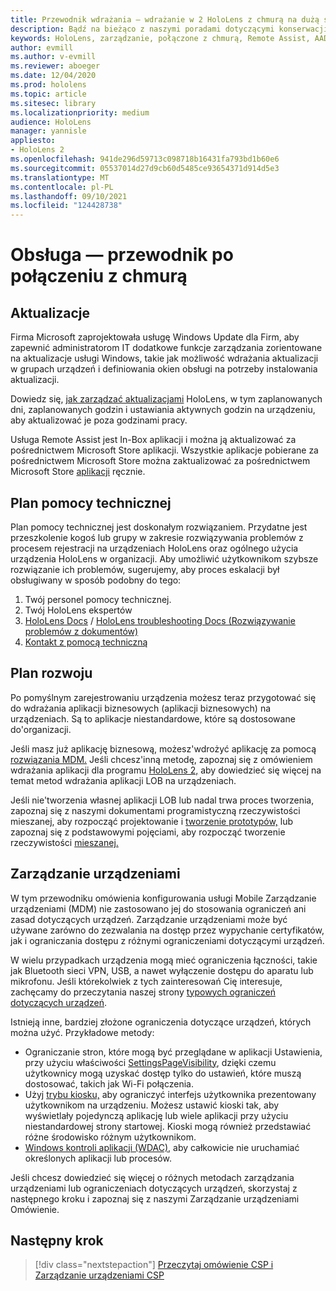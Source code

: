 ```yaml
---
title: Przewodnik wdrażania — wdrażanie w 2 HoloLens z chmurą na dużą skalę za pomocą usługi Remote Assist — obsługa
description: Bądź na bieżąco z naszymi poradami dotyczącymi konserwacji i obsługi HoloLens za pośrednictwem sieci połączonej z chmurą.
keywords: HoloLens, zarządzanie, połączone z chmurą, Remote Assist, AAD, Azure AD, MDM, Mobile Zarządzanie urządzeniami
author: evmill
ms.author: v-evmill
ms.reviewer: aboeger
ms.date: 12/04/2020
ms.prod: hololens
ms.topic: article
ms.sitesec: library
ms.localizationpriority: medium
audience: HoloLens
manager: yannisle
appliesto:
- HoloLens 2
ms.openlocfilehash: 941de296d59713c098718b16431fa793bd1b60e6
ms.sourcegitcommit: 05537014d27d9cb60d5485ce93654371d914d5e3
ms.translationtype: MT
ms.contentlocale: pl-PL
ms.lasthandoff: 09/10/2021
ms.locfileid: "124428738"
---
```

# <a name="maintain---cloud-connected-guide"></a>Obsługa — przewodnik po połączeniu z chmurą

## <a name="updates"></a>Aktualizacje

Firma Microsoft zaprojektowała usługę Windows Update dla Firm, aby zapewnić administratorom IT dodatkowe funkcje zarządzania zorientowane na aktualizacje usługi Windows, takie jak możliwość wdrażania aktualizacji w grupach urządzeń i definiowania okien obsługi na potrzeby instalowania aktualizacji.

Dowiedz się, [jak zarządzać aktualizacjami](/hololens/hololens-updates) HoloLens, w tym zaplanowanych dni, zaplanowanych godzin i ustawiania aktywnych godzin na urządzeniu, aby aktualizować je poza godzinami pracy.

Usługa Remote Assist jest In-Box aplikacji i można ją aktualizować za pośrednictwem Microsoft Store aplikacji. Wszystkie aplikacje pobierane za pośrednictwem Microsoft Store można zaktualizować za pośrednictwem Microsoft Store [aplikacji](/hololens/holographic-store-apps#update-apps) ręcznie.

## <a name="support-plan"></a>Plan pomocy technicznej

Plan pomocy technicznej jest doskonałym rozwiązaniem. Przydatne jest przeszkolenie kogoś lub grupy w zakresie rozwiązywania problemów z procesem rejestracji na urządzeniach HoloLens oraz ogólnego użycia urządzenia HoloLens w organizacji. Aby umożliwić użytkownikom szybsze rozwiązanie ich problemów, sugerujemy, aby proces eskalacji był obsługiwany w sposób podobny do tego:

1. Twój personel pomocy technicznej.
2. Twój HoloLens ekspertów
3. [HoloLens Docs](/hololens/)  /  [HoloLens troubleshooting Docs (Rozwiązywanie problemów z dokumentów)](/hololens/hololens-troubleshooting)
4. [Kontakt z pomocą techniczną](https://support.serviceshub.microsoft.com/supportforbusiness/create?sapId=e9391227-fa6d-927b-0fff-f96288631b8f)

## <a name="development-plan"></a>Plan rozwoju

Po pomyślnym zarejestrowaniu urządzenia możesz teraz przygotować się do wdrażania aplikacji biznesowych (aplikacji biznesowych) na urządzeniach. Są to aplikacje niestandardowe, które są dostosowane do&#39;organizacji.

Jeśli masz już aplikację biznesową, możesz&#39;wdrożyć aplikację za pomocą [rozwiązania MDM.](/hololens/app-deploy-intune) Jeśli chcesz&#39;inną metodę, zapoznaj się z omówieniem wdrażania aplikacji dla programu [HoloLens 2,](/hololens/app-deploy-overview) aby dowiedzieć się więcej na temat metod wdrażania aplikacji LOB na urządzeniach.

Jeśli nie&#39;tworzenia własnej aplikacji LOB lub nadal trwa proces tworzenia, zapoznaj się z naszymi dokumentami programistyczną rzeczywistości mieszanej, aby rozpocząć projektowanie i [tworzenie prototypów,](/windows/mixed-reality/design/design) lub zapoznaj się z podstawowymi pojęciami, aby rozpocząć tworzenie rzeczywistości [mieszanej.](/windows/mixed-reality/discover/get-started-with-mr)

## <a name="device-management"></a>Zarządzanie urządzeniami 

W tym przewodniku omówienia konfigurowania usługi Mobile Zarządzanie urządzeniami (MDM) nie zastosowano jej do stosowania ograniczeń ani zasad dotyczących urządzeń. Zarządzanie urządzeniami może być używane zarówno do zezwalania na dostęp przez wypychanie certyfikatów, jak i ograniczania dostępu z różnymi ograniczeniami dotyczącymi urządzeń. 

W wielu przypadkach urządzenia mogą mieć ograniczenia łączności, takie jak Bluetooth sieci VPN, USB, a nawet wyłączenie dostępu do aparatu lub mikrofonu. Jeśli którekolwiek z tych zainteresowań Cię interesuje, zachęcamy do przeczytania naszej strony [typowych ograniczeń dotyczących urządzeń](hololens-common-device-restrictions.md).

Istnieją inne, bardziej złożone ograniczenia dotyczące urządzeń, których można użyć. Przykładowe metody:

- Ograniczanie stron, które mogą być przeglądane w aplikacji Ustawienia, przy użyciu właściwości [SettingsPageVisibility](settings-uri-list.md), dzięki czemu użytkownicy mogą uzyskać dostęp tylko do ustawień, które muszą dostosować, takich jak Wi-Fi połączenia.
- Użyj [trybu kiosku,](hololens-kiosk.md) aby ograniczyć interfejs użytkownika prezentowany użytkownikom na urządzeniu. Możesz ustawić kioski tak, aby wyświetlały pojedynczą aplikację lub wiele aplikacji przy użyciu niestandardowej strony startowej. Kioski mogą również przedstawiać różne środowisko różnym użytkownikom.  
- [Windows kontroli aplikacji (WDAC),](windows-defender-application-control-wdac.md) aby całkowicie nie uruchamiać określonych aplikacji lub procesów.

Jeśli chcesz dowiedzieć się więcej o różnych metodach zarządzania urządzeniami lub ograniczeniach dotyczących urządzeń, skorzystaj z następnego kroku i zapoznaj się z naszymi Zarządzanie urządzeniami Omówienie.

## <a name="next-step"></a>Następny krok

> [!div class="nextstepaction"]
> [Przeczytaj omówienie CSP i Zarządzanie urządzeniami CSP](hololens-csp-policy-overview.md)